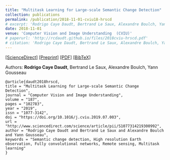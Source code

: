 ```yaml
---
title: "Multitask Learning for Large-scale Semantic Change Detection"
collection: publications
permalink: /publication/2018-11-01-cviu18-hrscd
# excerpt: 'Rodrigo Caye Daudt, Bertrand Le Saux, Alexandre Boulch, Yann Gousseau.'
date: 2018-11-01
venue: 'Computer Vision and Image Understanding  (CVIU)'
# paperurl: 'http://rcdaudt.github.io/files/2018cviu-hrscd.pdf'
# citation: 'Rodrigo Caye Daudt, Bertrand Le Saux, Alexandre Boulch, Yann Gousseau'
---
```


[[ScienceDirect]](https://www.sciencedirect.com/science/article/pii/S1077314219300992) [[Preprint]](https://arxiv.org/abs/1810.08452) [[PDF]](http://rcdaudt.github.io/files/2018cviu-hrscd.pdf) [[BibTeX]](http://rcdaudt.github.io/files/daudt2019cviu-hrscd.bib)

Authors: **Rodrigo Caye Daudt**, Bertrand Le Saux, Alexandre Boulch, Yann Gousseau

```
@article{daudt2018hrscd,
title = "Multitask Learning for Large-scale Semantic Change Detection",
journal = "Computer Vision and Image Understanding",
volume = "187",
pages = "102783",
year = "2019",
issn = "1077-3142",
doi = "https://doi.org/10.1016/j.cviu.2019.07.003",
url = "http://www.sciencedirect.com/science/article/pii/S1077314219300992",
author = "Rodrigo Caye Daudt and Bertrand Le Saux and Alexandre Boulch and Yann Gousseau",
keywords = "Semantic change detection, High resolution Earth observation, Fully convolutional networks, Remote sensing, Multitask learning"
}
```
